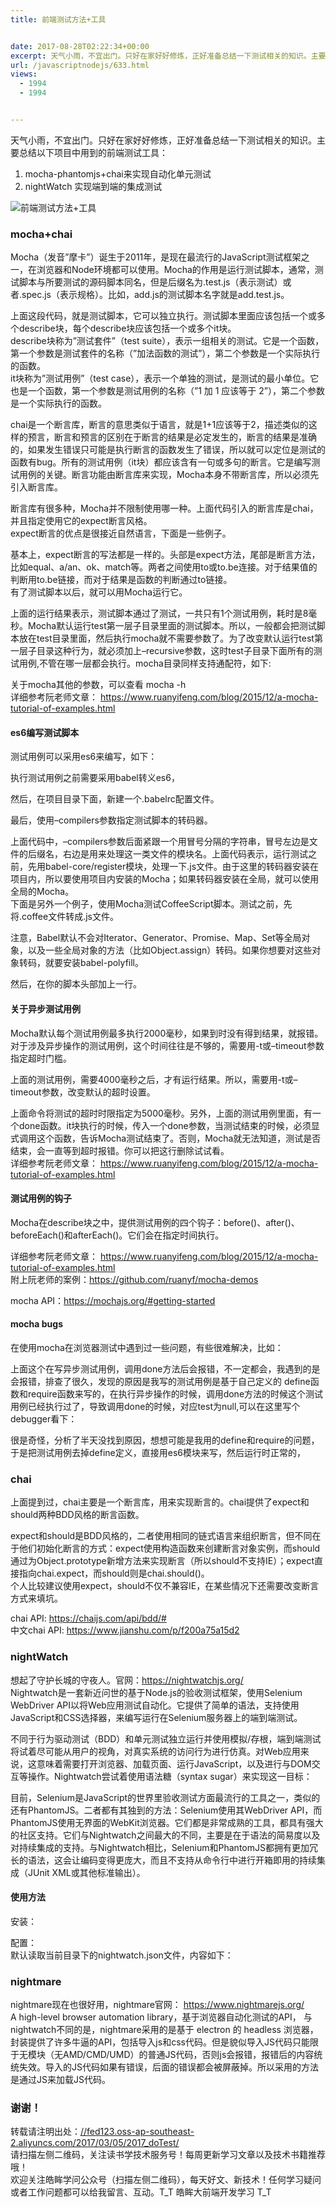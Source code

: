```yaml
---
title: 前端测试方法+工具


date: 2017-08-28T02:22:34+00:00
excerpt: 天气小雨，不宜出门。只好在家好好修炼，正好准备总结一下测试相关的知识。主要总结以下项目中用到的前端测试工具：
url: /javascriptnodejs/633.html
views:
  - 1994
  - 1994


---
```

天气小雨，不宜出门。只好在家好好修炼，正好准备总结一下测试相关的知识。主要总结以下项目中用到的前端测试工具：

  1. mocha-phantomjs+chai来实现自动化单元测试
  2. nightWatch 实现端到端的集成测试

<a></a> 

![前端测试方法+工具][1] 

### [][2]mocha+chai

Mocha（发音”摩卡”）诞生于2011年，是现在最流行的JavaScript测试框架之一，在浏览器和Node环境都可以使用。Mocha的作用是运行测试脚本，通常，测试脚本与所要测试的源码脚本同名，但是后缀名为.test.js（表示测试）或者.spec.js（表示规格）。比如，add.js的测试脚本名字就是add.test.js。





上面这段代码，就是测试脚本，它可以独立执行。测试脚本里面应该包括一个或多个describe块，每个describe块应该包括一个或多个it块。  
describe块称为”测试套件”（test suite），表示一组相关的测试。它是一个函数，第一个参数是测试套件的名称（”加法函数的测试”），第二个参数是一个实际执行的函数。  
it块称为”测试用例”（test case），表示一个单独的测试，是测试的最小单位。它也是一个函数，第一个参数是测试用例的名称（”1 加 1 应该等于 2”），第二个参数是一个实际执行的函数。

chai是一个断言库，断言的意思类似于语言，就是1+1应该等于2，描述类似的这样的预言，断言和预言的区别在于断言的结果是必定发生的，断言的结果是准确的，如果发生错误只可能是执行断言的函数发生了错误，所以就可以定位是测试的函数有bug。所有的测试用例（it块）都应该含有一句或多句的断言。它是编写测试用例的关键。断言功能由断言库来实现，Mocha本身不带断言库，所以必须先引入断言库。





断言库有很多种，Mocha并不限制使用哪一种。上面代码引入的断言库是chai，并且指定使用它的expect断言风格。  
expect断言的优点是很接近自然语言，下面是一些例子。





基本上，expect断言的写法都是一样的。头部是expect方法，尾部是断言方法，比如equal、a/an、ok、match等。两者之间使用to或to.be连接。对于结果值的判断用to.be链接，而对于结果是函数的判断通过to链接。  
有了测试脚本以后，就可以用Mocha运行它。





上面的运行结果表示，测试脚本通过了测试，一共只有1个测试用例，耗时是8毫秒。Mocha默认运行test第一层子目录里面的测试脚本。所以，一般都会把测试脚本放在test目录里面，然后执行mocha就不需要参数了。为了改变默认运行test第一层子目录这种行为，就必须加上–recursive参数，这时test子目录下面所有的测试用例,不管在哪一层都会执行。mocha目录同样支持通配符，如下:





关于mocha其他的参数，可以查看 mocha -h  
详细参考阮老师文章： <a href="https://www.ruanyifeng.com/blog/2015/12/a-mocha-tutorial-of-examples.html" target="_blank" rel="external">https://www.ruanyifeng.com/blog/2015/12/a-mocha-tutorial-of-examples.html</a>

#### [][3]es6编写测试脚本

测试用例可以采用es6来编写，如下：





执行测试用例之前需要采用babel转义es6，





然后，在项目目录下面，新建一个.babelrc配置文件。





最后，使用–compilers参数指定测试脚本的转码器。





上面代码中，–compilers参数后面紧跟一个用冒号分隔的字符串，冒号左边是文件的后缀名，右边是用来处理这一类文件的模块名。上面代码表示，运行测试之前，先用babel-core/register模块，处理一下.js文件。由于这里的转码器安装在项目内，所以要使用项目内安装的Mocha；如果转码器安装在全局，就可以使用全局的Mocha。  
下面是另外一个例子，使用Mocha测试CoffeeScript脚本。测试之前，先将.coffee文件转成.js文件。





注意，Babel默认不会对Iterator、Generator、Promise、Map、Set等全局对象，以及一些全局对象的方法（比如Object.assign）转码。如果你想要对这些对象转码，就要安装babel-polyfill。





然后，在你的脚本头部加上一行。





#### [][4]关于异步测试用例

Mocha默认每个测试用例最多执行2000毫秒，如果到时没有得到结果，就报错。对于涉及异步操作的测试用例，这个时间往往是不够的，需要用-t或–timeout参数指定超时门槛。





上面的测试用例，需要4000毫秒之后，才有运行结果。所以，需要用-t或–timeout参数，改变默认的超时设置。





上面命令将测试的超时时限指定为5000毫秒。另外，上面的测试用例里面，有一个done函数。it块执行的时候，传入一个done参数，当测试结束的时候，必须显式调用这个函数，告诉Mocha测试结束了。否则，Mocha就无法知道，测试是否结束，会一直等到超时报错。你可以把这行删除试试看。  
详细参考阮老师文章： <a href="https://www.ruanyifeng.com/blog/2015/12/a-mocha-tutorial-of-examples.html" target="_blank" rel="external">https://www.ruanyifeng.com/blog/2015/12/a-mocha-tutorial-of-examples.html</a>

#### [][5]测试用例的钩子

Mocha在describe块之中，提供测试用例的四个钩子：before()、after()、beforeEach()和afterEach()。它们会在指定时间执行。





详细参考阮老师文章： <a href="https://www.ruanyifeng.com/blog/2015/12/a-mocha-tutorial-of-examples.html" target="_blank" rel="external">https://www.ruanyifeng.com/blog/2015/12/a-mocha-tutorial-of-examples.html</a>  
附上阮老师的案例：<a href="https://github.com/ruanyf/mocha-demos" target="_blank" rel="external">https://github.com/ruanyf/mocha-demos</a>

mocha API：<a href="https://mochajs.org/#getting-started" target="_blank" rel="external">https://mochajs.org/#getting-started</a>

#### [][6]mocha bugs

在使用mocha在浏览器测试中遇到过一些问题，有些很难解决，比如：





上面这个在写异步测试用例，调用done方法后会报错，不一定都会，我遇到的是会报错，排查了很久，发现的原因是我写的测试用例是基于自己定义的 define函数和require函数来写的，在执行异步操作的时候，调用done方法的时候这个测试用例已经执行过了，导致调用done的时候，对应test为null,可以在这里写个debugger看下：





很是奇怪，分析了半天没找到原因，想想可能是我用的define和require的问题，于是把测试用例去掉define定义，直接用es6模块来写，然后运行时正常的，

### [][7]chai

上面提到过，chai主要是一个断言库，用来实现断言的。chai提供了expect和should两种BDD风格的断言函数。

expect和should是BDD风格的，二者使用相同的链式语言来组织断言，但不同在于他们初始化断言的方式：expect使用构造函数来创建断言对象实例，而should通过为Object.prototype新增方法来实现断言（所以should不支持IE）；expect直接指向chai.expect，而should则是chai.should()。  
个人比较建议使用expect，should不仅不兼容IE，在某些情况下还需要改变断言方式来填坑。

chai API: <a href="https://chaijs.com/api/bdd/#" target="_blank" rel="external">https://chaijs.com/api/bdd/#</a>  
中文chai API: <a href="https://www.jianshu.com/p/f200a75a15d2" target="_blank" rel="external">https://www.jianshu.com/p/f200a75a15d2</a>

### [][8]nightWatch

想起了守护长城的守夜人。官网：<a href="https://nightwatchjs.org/" target="_blank" rel="external">https://nightwatchjs.org/</a>  
Nightwatch是一套新近问世的基于Node.js的验收测试框架，使用Selenium WebDriver API以将Web应用测试自动化。它提供了简单的语法，支持使用JavaScript和CSS选择器，来编写运行在Selenium服务器上的端到端测试。

不同于行为驱动测试（BDD）和单元测试独立运行并使用模拟/存根，端到端测试将试着尽可能从用户的视角，对真实系统的访问行为进行仿真。对Web应用来说，这意味着需要打开浏览器、加载页面、运行JavaScript，以及进行与DOM交互等操作。Nightwatch尝试着使用语法糖（syntax sugar）来实现这一目标：





目前，Selenium是JavaScript的世界里验收测试方面最流行的工具之一，类似的还有PhantomJS。二者都有其独到的方法：Selenium使用其WebDriver API，而PhantomJS使用无界面的WebKit浏览器。它们都是非常成熟的工具，都具有强大的社区支持。它们与Nightwatch之间最大的不同，主要是在于语法的简易度以及对持续集成的支持。与Nightwatch相比，Selenium和PhantomJS都拥有更加冗长的语法，这会让编码变得更庞大，而且不支持从命令行中进行开箱即用的持续集成（JUnit XML或其他标准输出）。

#### [][9]使用方法

安装：





配置：  
默认读取当前目录下的nightwatch.json文件，内容如下：





### [][10]nightmare

nightmare现在也很好用，nightmare官网： <a href="https://www.nightmarejs.org/" target="_blank" rel="external">https://www.nightmarejs.org/</a>  
A high-level browser automation library，基于浏览器自动化测试的API， 与nightwatch不同的是，nightmare采用的是基于 electron 的 headless 浏览器，封装提供了许多牛逼的API，包括导入js和css代码。但是貌似导入JS代码只能限于无模块（无AMD/CMD/UMD）的普通JS代码，否则js会报错，报错后的内容统统失效。导入的JS代码如果有错误，后面的错误都会被屏蔽掉。所以采用的方法是通过JS来加载JS代码。





### [][11]谢谢！

转载请注明出处：<a href="//fed123.oss-ap-southeast-2.aliyuncs.com/2017/03/05/2017_doTest/" target="_blank" rel="external">//fed123.oss-ap-southeast-2.aliyuncs.com/2017/03/05/2017_doTest/</a>  
请扫描左侧二维码，关注读书学技术服务号！每周更新学习文章以及技术书籍推荐哦！  
欢迎关注皓眸学问公众号（扫描左侧二维码），每天好文、新技术！任何学习疑问或者工作问题都可以给我留言、互动。T\_T 皓眸大前端开发学习 T\_T

 [1]: //fed123.oss-ap-southeast-2.aliyuncs.com/wp-content/uploads/2017/08/autoTest3.png
 [2]: //fed123.oss-ap-southeast-2.aliyuncs.com/2017/03/05/2017_doTest/#mocha-chai "mocha+chai"
 [3]: //fed123.oss-ap-southeast-2.aliyuncs.com/2017/03/05/2017_doTest/#es6编写测试脚本 "es6编写测试脚本"
 [4]: //fed123.oss-ap-southeast-2.aliyuncs.com/2017/03/05/2017_doTest/#关于异步测试用例 "关于异步测试用例"
 [5]: //fed123.oss-ap-southeast-2.aliyuncs.com/2017/03/05/2017_doTest/#测试用例的钩子 "测试用例的钩子"
 [6]: //fed123.oss-ap-southeast-2.aliyuncs.com/2017/03/05/2017_doTest/#mocha-bugs "mocha bugs"
 [7]: //fed123.oss-ap-southeast-2.aliyuncs.com/2017/03/05/2017_doTest/#chai "chai"
 [8]: //fed123.oss-ap-southeast-2.aliyuncs.com/2017/03/05/2017_doTest/#nightWatch "nightWatch"
 [9]: //fed123.oss-ap-southeast-2.aliyuncs.com/2017/03/05/2017_doTest/#使用方法 "使用方法"
 [10]: //fed123.oss-ap-southeast-2.aliyuncs.com/2017/03/05/2017_doTest/#nightmare "nightmare"
 [11]: //fed123.oss-ap-southeast-2.aliyuncs.com/2017/03/05/2017_doTest/#谢谢！ "谢谢！"